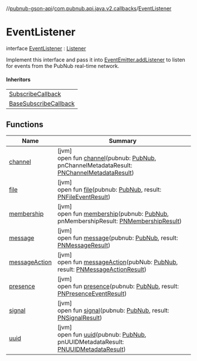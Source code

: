 //[pubnub-gson-api](../../../index.md)/[com.pubnub.api.java.v2.callbacks](../index.md)/[EventListener](index.md)

# EventListener

interface [EventListener](index.md) : [Listener](../../../../../pubnub-kotlin/pubnub-kotlin-api/pubnub-kotlin-api/com.pubnub.api.callbacks/-listener/index.md)

Implement this interface and pass it into [EventEmitter.addListener](../-event-emitter/add-listener.md) to listen for events from the PubNub real-time network.

#### Inheritors

| |
|---|
| [SubscribeCallback](../../com.pubnub.api.java.callbacks/-subscribe-callback/index.md) |
| [BaseSubscribeCallback](../../com.pubnub.api.java.callbacks/-subscribe-callback/-base-subscribe-callback/index.md) |

## Functions

| Name | Summary |
|---|---|
| [channel](channel.md) | [jvm]<br>open fun [channel](channel.md)(pubnub: [PubNub](../../com.pubnub.api.java/-pub-nub/index.md), pnChannelMetadataResult: [PNChannelMetadataResult](../../com.pubnub.api.java.models.consumer.objects_api.channel/-p-n-channel-metadata-result/index.md)) |
| [file](file.md) | [jvm]<br>open fun [file](file.md)(pubnub: [PubNub](../../com.pubnub.api.java/-pub-nub/index.md), result: [PNFileEventResult](../../../../../pubnub-kotlin/pubnub-kotlin-api/pubnub-kotlin-api/com.pubnub.api.models.consumer.pubsub.files/-p-n-file-event-result/index.md)) |
| [membership](membership.md) | [jvm]<br>open fun [membership](membership.md)(pubnub: [PubNub](../../com.pubnub.api.java/-pub-nub/index.md), pnMembershipResult: [PNMembershipResult](../../com.pubnub.api.java.models.consumer.objects_api.membership/-p-n-membership-result/index.md)) |
| [message](message.md) | [jvm]<br>open fun [message](message.md)(pubnub: [PubNub](../../com.pubnub.api.java/-pub-nub/index.md), result: [PNMessageResult](../../../../../pubnub-kotlin/pubnub-kotlin-api/pubnub-kotlin-api/com.pubnub.api.models.consumer.pubsub/-p-n-message-result/index.md)) |
| [messageAction](message-action.md) | [jvm]<br>open fun [messageAction](message-action.md)(pubNub: [PubNub](../../com.pubnub.api.java/-pub-nub/index.md), result: [PNMessageActionResult](../../../../../pubnub-kotlin/pubnub-kotlin-api/pubnub-kotlin-api/com.pubnub.api.models.consumer.pubsub.message_actions/-p-n-message-action-result/index.md)) |
| [presence](presence.md) | [jvm]<br>open fun [presence](presence.md)(pubnub: [PubNub](../../com.pubnub.api.java/-pub-nub/index.md), result: [PNPresenceEventResult](../../../../../pubnub-kotlin/pubnub-kotlin-api/pubnub-kotlin-api/com.pubnub.api.models.consumer.pubsub/-p-n-presence-event-result/index.md)) |
| [signal](signal.md) | [jvm]<br>open fun [signal](signal.md)(pubnub: [PubNub](../../com.pubnub.api.java/-pub-nub/index.md), result: [PNSignalResult](../../../../../pubnub-kotlin/pubnub-kotlin-api/pubnub-kotlin-api/com.pubnub.api.models.consumer.pubsub/-p-n-signal-result/index.md)) |
| [uuid](uuid.md) | [jvm]<br>open fun [uuid](uuid.md)(pubnub: [PubNub](../../com.pubnub.api.java/-pub-nub/index.md), pnUUIDMetadataResult: [PNUUIDMetadataResult](../../com.pubnub.api.java.models.consumer.objects_api.uuid/-p-n-u-u-i-d-metadata-result/index.md)) |
